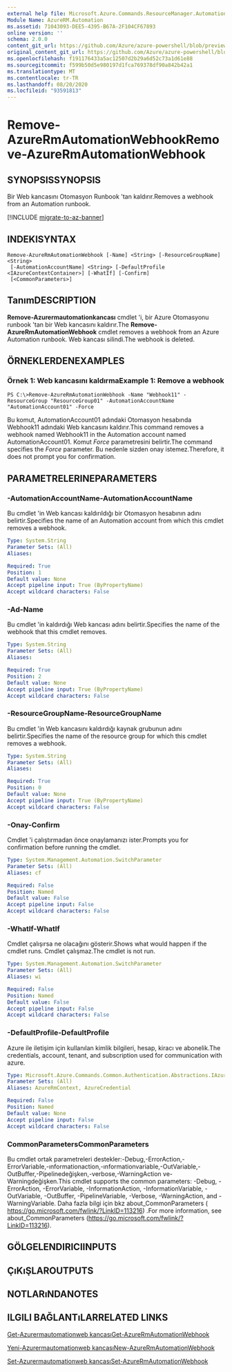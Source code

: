 ```yaml
---
external help file: Microsoft.Azure.Commands.ResourceManager.Automation.dll-Help.xml
Module Name: AzureRM.Automation
ms.assetid: 71043093-DEE5-4395-B67A-2F104CF67893
online version: ''
schema: 2.0.0
content_git_url: https://github.com/Azure/azure-powershell/blob/preview/src/ResourceManager/Automation/Commands.Automation/help/Remove-AzureRMAutomationWebhook.md
original_content_git_url: https://github.com/Azure/azure-powershell/blob/preview/src/ResourceManager/Automation/Commands.Automation/help/Remove-AzureRMAutomationWebhook.md
ms.openlocfilehash: f191176433a5ac12507d2b29a6d52c73a1d61e88
ms.sourcegitcommit: f599b50d5e980197d1fca769378df90a842b42a1
ms.translationtype: MT
ms.contentlocale: tr-TR
ms.lasthandoff: 08/20/2020
ms.locfileid: "93591813"
---
```

# <span data-ttu-id="a1478-101">Remove-AzureRmAutomationWebhook</span><span class="sxs-lookup"><span data-stu-id="a1478-101">Remove-AzureRmAutomationWebhook</span></span>

## <span data-ttu-id="a1478-102">SYNOPSIS</span><span class="sxs-lookup"><span data-stu-id="a1478-102">SYNOPSIS</span></span>
<span data-ttu-id="a1478-103">Bir Web kancasını Otomasyon Runbook 'tan kaldırır.</span><span class="sxs-lookup"><span data-stu-id="a1478-103">Removes a webhook from an Automation runbook.</span></span>

[!INCLUDE [migrate-to-az-banner](../../includes/migrate-to-az-banner.md)]

## <span data-ttu-id="a1478-104">INDEKI</span><span class="sxs-lookup"><span data-stu-id="a1478-104">SYNTAX</span></span>

```
Remove-AzureRmAutomationWebhook [-Name] <String> [-ResourceGroupName] <String>
 [-AutomationAccountName] <String> [-DefaultProfile <IAzureContextContainer>] [-WhatIf] [-Confirm]
 [<CommonParameters>]
```

## <span data-ttu-id="a1478-105">Tanım</span><span class="sxs-lookup"><span data-stu-id="a1478-105">DESCRIPTION</span></span>
<span data-ttu-id="a1478-106">**Remove-Azurermautomationkancası** cmdlet 'i, bir Azure Otomasyonu runbook 'tan bir Web kancasını kaldırır.</span><span class="sxs-lookup"><span data-stu-id="a1478-106">The **Remove-AzureRmAutomationWebhook** cmdlet removes a webhook from an Azure Automation runbook.</span></span>
<span data-ttu-id="a1478-107">Web kancası silindi.</span><span class="sxs-lookup"><span data-stu-id="a1478-107">The webhook is deleted.</span></span>

## <span data-ttu-id="a1478-108">ÖRNEKLERDEN</span><span class="sxs-lookup"><span data-stu-id="a1478-108">EXAMPLES</span></span>

### <span data-ttu-id="a1478-109">Örnek 1: Web kancasını kaldırma</span><span class="sxs-lookup"><span data-stu-id="a1478-109">Example 1: Remove a webhook</span></span>
```
PS C:\>Remove-AzureRmAutomationWebhook -Name "Webhook11" -ResourceGroup "ResourceGroup01" -AutomationAccountName "AutomationAccount01" -Force
```

<span data-ttu-id="a1478-110">Bu komut, AutomationAccount01 adındaki Otomasyon hesabında Webhook11 adındaki Web kancasını kaldırır.</span><span class="sxs-lookup"><span data-stu-id="a1478-110">This command removes a webhook named Webhook11 in the Automation account named AutomationAccount01.</span></span>
<span data-ttu-id="a1478-111">Komut *Force* parametresini belirtir.</span><span class="sxs-lookup"><span data-stu-id="a1478-111">The command specifies the *Force* parameter.</span></span>
<span data-ttu-id="a1478-112">Bu nedenle sizden onay istemez.</span><span class="sxs-lookup"><span data-stu-id="a1478-112">Therefore, it does not prompt you for confirmation.</span></span>

## <span data-ttu-id="a1478-113">PARAMETRELERINE</span><span class="sxs-lookup"><span data-stu-id="a1478-113">PARAMETERS</span></span>

### <span data-ttu-id="a1478-114">-AutomationAccountName</span><span class="sxs-lookup"><span data-stu-id="a1478-114">-AutomationAccountName</span></span>
<span data-ttu-id="a1478-115">Bu cmdlet 'in Web kancası kaldırıldığı bir Otomasyon hesabının adını belirtir.</span><span class="sxs-lookup"><span data-stu-id="a1478-115">Specifies the name of an Automation account from which this cmdlet removes a webhook.</span></span>

```yaml
Type: System.String
Parameter Sets: (All)
Aliases: 

Required: True
Position: 1
Default value: None
Accept pipeline input: True (ByPropertyName)
Accept wildcard characters: False
```

### <span data-ttu-id="a1478-116">-Ad</span><span class="sxs-lookup"><span data-stu-id="a1478-116">-Name</span></span>
<span data-ttu-id="a1478-117">Bu cmdlet 'in kaldırdığı Web kancası adını belirtir.</span><span class="sxs-lookup"><span data-stu-id="a1478-117">Specifies the name of the webhook that this cmdlet removes.</span></span>

```yaml
Type: System.String
Parameter Sets: (All)
Aliases: 

Required: True
Position: 2
Default value: None
Accept pipeline input: True (ByPropertyName)
Accept wildcard characters: False
```

### <span data-ttu-id="a1478-118">-ResourceGroupName</span><span class="sxs-lookup"><span data-stu-id="a1478-118">-ResourceGroupName</span></span>
<span data-ttu-id="a1478-119">Bu cmdlet 'in Web kancasını kaldırdığı kaynak grubunun adını belirtir.</span><span class="sxs-lookup"><span data-stu-id="a1478-119">Specifies the name of the resource group for which this cmdlet removes a webhook.</span></span>

```yaml
Type: System.String
Parameter Sets: (All)
Aliases: 

Required: True
Position: 0
Default value: None
Accept pipeline input: True (ByPropertyName)
Accept wildcard characters: False
```

### <span data-ttu-id="a1478-120">-Onay</span><span class="sxs-lookup"><span data-stu-id="a1478-120">-Confirm</span></span>
<span data-ttu-id="a1478-121">Cmdlet 'i çalıştırmadan önce onaylamanızı ister.</span><span class="sxs-lookup"><span data-stu-id="a1478-121">Prompts you for confirmation before running the cmdlet.</span></span>

```yaml
Type: System.Management.Automation.SwitchParameter
Parameter Sets: (All)
Aliases: cf

Required: False
Position: Named
Default value: False
Accept pipeline input: False
Accept wildcard characters: False
```

### <span data-ttu-id="a1478-122">-WhatIf</span><span class="sxs-lookup"><span data-stu-id="a1478-122">-WhatIf</span></span>
<span data-ttu-id="a1478-123">Cmdlet çalışırsa ne olacağını gösterir.</span><span class="sxs-lookup"><span data-stu-id="a1478-123">Shows what would happen if the cmdlet runs.</span></span>
<span data-ttu-id="a1478-124">Cmdlet çalışmaz.</span><span class="sxs-lookup"><span data-stu-id="a1478-124">The cmdlet is not run.</span></span>

```yaml
Type: System.Management.Automation.SwitchParameter
Parameter Sets: (All)
Aliases: wi

Required: False
Position: Named
Default value: False
Accept pipeline input: False
Accept wildcard characters: False
```

### <span data-ttu-id="a1478-125">-DefaultProfile</span><span class="sxs-lookup"><span data-stu-id="a1478-125">-DefaultProfile</span></span>
<span data-ttu-id="a1478-126">Azure ile iletişim için kullanılan kimlik bilgileri, hesap, kiracı ve abonelik.</span><span class="sxs-lookup"><span data-stu-id="a1478-126">The credentials, account, tenant, and subscription used for communication with azure.</span></span>

```yaml
Type: Microsoft.Azure.Commands.Common.Authentication.Abstractions.IAzureContextContainer
Parameter Sets: (All)
Aliases: AzureRmContext, AzureCredential

Required: False
Position: Named
Default value: None
Accept pipeline input: False
Accept wildcard characters: False
```

### <span data-ttu-id="a1478-127">CommonParameters</span><span class="sxs-lookup"><span data-stu-id="a1478-127">CommonParameters</span></span>
<span data-ttu-id="a1478-128">Bu cmdlet ortak parametreleri destekler:-Debug,-ErrorAction,-ErrorVariable,-ınformationaction,-ınformationvariable,-OutVariable,-OutBuffer,-Pipelinedeğişken,-verbose,-WarningAction ve-Warningdeğişken.</span><span class="sxs-lookup"><span data-stu-id="a1478-128">This cmdlet supports the common parameters: -Debug, -ErrorAction, -ErrorVariable, -InformationAction, -InformationVariable, -OutVariable, -OutBuffer, -PipelineVariable, -Verbose, -WarningAction, and -WarningVariable.</span></span> <span data-ttu-id="a1478-129">Daha fazla bilgi için bkz about_CommonParameters ( https://go.microsoft.com/fwlink/?LinkID=113216) .</span><span class="sxs-lookup"><span data-stu-id="a1478-129">For more information, see about_CommonParameters (https://go.microsoft.com/fwlink/?LinkID=113216).</span></span>

## <span data-ttu-id="a1478-130">GÖLGELENDIRICI</span><span class="sxs-lookup"><span data-stu-id="a1478-130">INPUTS</span></span>

## <span data-ttu-id="a1478-131">ÇıKıŞLAR</span><span class="sxs-lookup"><span data-stu-id="a1478-131">OUTPUTS</span></span>

## <span data-ttu-id="a1478-132">NOTLARıNDA</span><span class="sxs-lookup"><span data-stu-id="a1478-132">NOTES</span></span>

## <span data-ttu-id="a1478-133">ILGILI BAĞLANTıLAR</span><span class="sxs-lookup"><span data-stu-id="a1478-133">RELATED LINKS</span></span>

[<span data-ttu-id="a1478-134">Get-Azurermautomationweb kancası</span><span class="sxs-lookup"><span data-stu-id="a1478-134">Get-AzureRmAutomationWebhook</span></span>](./Get-AzureRMAutomationWebhook.md)

[<span data-ttu-id="a1478-135">Yeni-Azurermautomationweb kancası</span><span class="sxs-lookup"><span data-stu-id="a1478-135">New-AzureRmAutomationWebhook</span></span>](./New-AzureRMAutomationWebhook.md)

[<span data-ttu-id="a1478-136">Set-Azurermautomationweb kancası</span><span class="sxs-lookup"><span data-stu-id="a1478-136">Set-AzureRmAutomationWebhook</span></span>](./Set-AzureRMAutomationWebhook.md)


